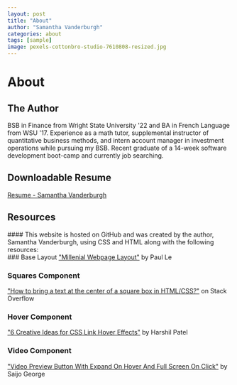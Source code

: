 ```yaml
---
layout: post
title: "About"
author: "Samantha Vanderburgh"
categories: about
tags: [sample]
image: pexels-cottonbro-studio-7610808-resized.jpg
---
```


# About

## The Author
BSB in Finance from Wright State University '22 and BA in French Language from WSU '17. Experience as a math tutor, supplemental instructor of quantitative business methods, and intern account manager in investment operations while pursuing my BSB. Recent graduate of a 14-week software development boot-camp and currently job searching.
<br>

## Downloadable Resume
<a href="./assets/Resume - Samantha Vanderburgh.pdf" download>Resume - Samantha Vanderburgh</a>

<h2> Resources </h2>
#### This website is hosted on GitHub and was created by the author, Samantha Vanderburgh, using CSS and HTML along with the following resources: <br>
### Base Layout
<a href="https://github.com/LeNPaul/Millennial" target="_blank">"Millenial Webpage Layout"</a> by Paul Le  <br>

### Squares Component
<a href="https://stackoverflow.com/questions/46351635/how-to-bring-a-text-at-the-center-of-a-square-box-in-html-css" target="_blank">"How to bring a text at the center of a square box in HTML/CSS?"</a> on Stack Overflow <br>

### Hover Component
<a href="https://css-tricks.com/css-link-hover-effects/" target="_blank">"6 Creative Ideas for CSS Link Hover Effects"</a> by Harshil Patel <br>

### Video Component
<a href="https://codemyui.com/video-preview-button-with-expand-on-hover-and-full-screen-on-click/" target="_blank">"Video Preview Button With Expand On Hover And Full Screen On Click"</a> by Saijo George <br>
